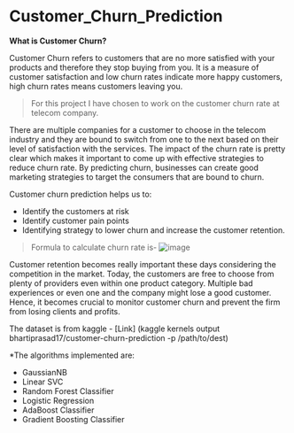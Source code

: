 # Customer_Churn_Prediction

**What is Customer Churn?**

Customer Churn refers to customers that are no more satisfied with your products and therefore they stop buying from you. 
It is a measure of customer satisfaction and low churn rates indicate more happy customers, high churn rates means customers leaving you. 

> For this project I have chosen to work on the customer churn rate at telecom company. 


There are multiple companies for a customer to choose in the telecom industry and they are bound to switch from one to the next based on their level of satisfaction with the services.
The impact of the churn rate is pretty clear which makes it important to come up with effective strategies to reduce churn rate. By predicting churn, businesses can create good marketing strategies to target the consumers that are bound to churn.

Customer churn prediction helps us to:
- Identify the customers at risk
- Identify customer pain points
- Identifying strategy to lower churn and increase the customer retention.

>Formula to calculate churn rate is-
![image](https://user-images.githubusercontent.com/99156893/201461487-8fbc0e45-09ab-4f19-9f46-1d71085b532b.png)

Customer retention becomes really important these days considering the competition in the market. Today, the customers are free to choose from plenty of providers even within one product category. 
Multiple bad experiences or even one and the company might lose a good customer. 
Hence, it becomes crucial to monitor customer churn and prevent the firm from losing clients and profits.

The dataset is from kaggle - [Link] (kaggle kernels output bhartiprasad17/customer-churn-prediction -p /path/to/dest)

*The algorithms implemented are:
* GaussianNB
* Linear SVC
* Random Forest Classifier
* Logistic Regression
* AdaBoost Classifier
* Gradient Boosting Classifier
